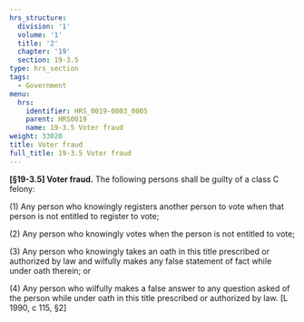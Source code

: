 ```yaml
---
hrs_structure:
  division: '1'
  volume: '1'
  title: '2'
  chapter: '19'
  section: 19-3.5
type: hrs_section
tags:
  - Government
menu:
  hrs:
    identifier: HRS_0019-0003_0005
    parent: HRS0019
    name: 19-3.5 Voter fraud
weight: 33020
title: Voter fraud
full_title: 19-3.5 Voter fraud
---
```

**[§19-3.5] Voter fraud.** The following persons shall be guilty of a class C felony:

(1) Any person who knowingly registers another person to vote when that person is not entitled to register to vote;

(2) Any person who knowingly votes when the person is not entitled to vote;

(3) Any person who knowingly takes an oath in this title prescribed or authorized by law and wilfully makes any false statement of fact while under oath therein; or

(4) Any person who wilfully makes a false answer to any question asked of the person while under oath in this title prescribed or authorized by law. [L 1990, c 115, §2]